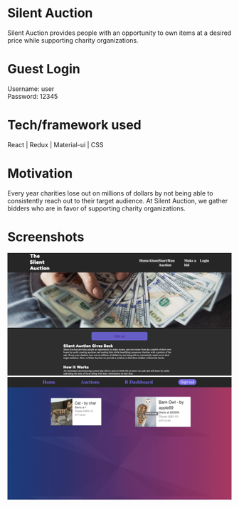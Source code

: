 # Silent Auction
Silent Auction provides people with an opportunity to own items at a desired price while supporting charity organizations.

# Guest Login
Username: user
</br>
Password: 12345

# Tech/framework used
React | Redux | Material-ui | CSS

# Motivation
Every year charities lose out on millions of dollars by not being able to consistently reach out to their target audience. At Silent Auction, we gather bidders who are in favor of supporting charity organizations.
# Screenshots
![](https://github.com/Web26-Silent-Auction-1/Marketing/blob/master/homescreen.png)
![](https://github.com/Web26-Silent-Auction-1/Marketing/blob/master/login.png)
